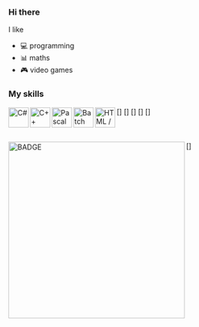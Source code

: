 ### Hi there

I like
- :computer: programming
- :bar_chart: maths
- :video_game: video games

### My skills
[<img align="left" alt="C#" width="40px" height="40px" src="https://upload.wikimedia.org/wikipedia/commons/thumb/0/0d/C_Sharp_wordmark.svg/150px-C_Sharp_wordmark.svg.png"/>]
[<img align="left" alt="C++" width="40px" height="40px" src="https://upload.wikimedia.org/wikipedia/commons/thumb/1/18/ISO_C%2B%2B_Logo.svg/71px-ISO_C%2B%2B_Logo.svg.png"/>]
[<img align="left" alt="Pascal" width="40px" height="40px" src="https://i.ytimg.com/vi/keW2PYcZ-3Q/hqdefault.jpg"/>]
[<img align="left" alt="Batch" width="40px" height="40px" src="http://s1.iconbird.com/ico/0512/Pleasant/file1337622849.png"/>]
[<img align="left" alt="HTML / CSS / JavaScript" width="40px" height="40px" src="https://encrypted-tbn0.gstatic.com/images?q=tbn%3AANd9GcTraQ27hl5HdKrnSYlRPBn6IETt9p-6ZYgWSQ&usqp=CAU"/>]
<br>
<br>
<br>
<br>
[<img align="left" alt="BADGE" width="350px" src="https://www.codewars.com/users/anufrievalex2006/badges/large"/>]
